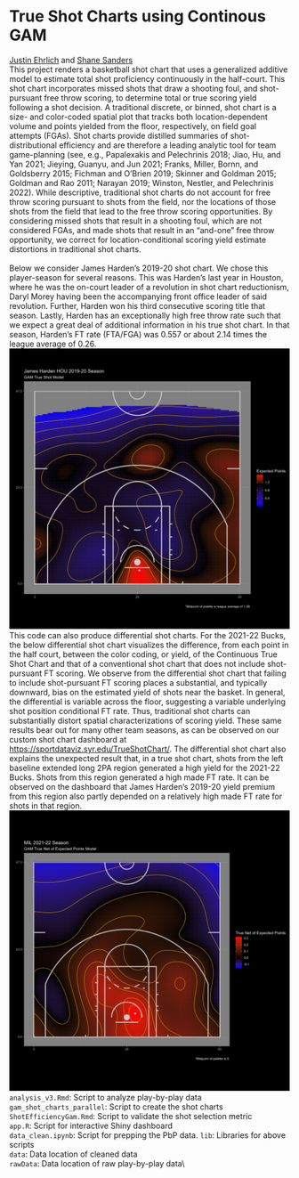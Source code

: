 # True Shot Charts using Continous GAM 
[Justin Ehrlich](https://falk.syr.edu/people/ehrlich-justin/) and [Shane Sanders](https://falk.syr.edu/people/sandersshane/)\
This project renders a basketball shot chart that uses a generalized additive model to estimate total shot proficiency continuously in the half-court. This shot chart incorporates missed shots that draw a shooting foul, and shot-pursuant free throw scoring, to determine total or true scoring yield following a shot decision. A traditional discrete, or binned, shot chart is a size- and color-coded spatial plot that tracks both location-dependent volume and points yielded from the floor, respectively, on field goal attempts (FGAs). Shot charts provide distilled summaries of shot-distributional efficiency and are therefore a leading analytic tool for team game-planning (see, e.g., Papalexakis and Pelechrinis 2018; Jiao, Hu, and Yan 2021; Jieying, Guanyu, and Jun 2021; Franks, Miller, Bornn, and Goldsberry 2015; Fichman and O’Brien 2019; Skinner and Goldman 2015; Goldman and Rao 2011; Narayan 2019; Winston, Nestler, and Pelechrinis 2022). While descriptive, traditional shot charts do not account for free throw scoring pursuant to shots from the field, nor the locations of those shots from the field that lead to the free throw scoring opportunities. By considering missed shots that result in a shooting foul, which are not considered FGAs, and made shots that result in an “and-one” free throw opportunity, we correct for location-conditional scoring yield estimate distortions in traditional shot charts.\
\
Below we consider James Harden’s 2019-20 shot chart. We chose this player-season for several reasons. This was Harden’s last year in Houston, where he was the on-court leader of a revolution in shot chart reductionism, Daryl Morey having been the accompanying front office leader of said revolution. Further, Harden won his third consecutive scoring title that season. Lastly, Harden has an exceptionally high free throw rate such that we expect a great deal of additional information in his true shot chart. In that season, Harden’s FT rate (FTA/FGA) was 0.557 or about 2.14 times the league average of 0.26.\
![2019-20 James Harden True Shot Chart](images/true_HOU_2019-20_James_Harden_Season.png "2019-20 James Harden True Shot Chart")
\
This code can also produce differential shot charts. For the 2021-22 Bucks, the below differential shot chart visualizes the difference, from each point in the half court, between the color coding, or yield, of the Continuous True Shot Chart and that of a conventional shot chart that does not include shot-pursuant FT scoring. We observe from the differential shot chart that failing to include shot-pursuant FT scoring places a substantial, and typically downward, bias on the estimated yield of shots near the basket. In general, the differential is variable across the floor, suggesting a variable underlying shot position conditional FT rate. Thus, traditional shot charts can substantially distort spatial characterizations of scoring yield. These same results bear out for many other team seasons, as can be observed on our custom shot chart dashboard at https://sportdataviz.syr.edu/TrueShotChart/. The differential shot chart also explains the unexpected result that, in a true shot chart, shots from the left baseline extended long 2PA region generated a high yield for the 2021-22 Bucks. Shots from this region generated a high made FT rate. It can be observed on the dashboard that James Harden’s 2019-20 yield premium from this region also partly depended on a relatively high made FT rate for shots in that region.\
![MIL 2021-22 Differential Shot Chart](images/true_over_expected_MIL_2021-22_Season.png "MIL 2021-22 Differential Shot Chart")
\
`analysis_v3.Rmd`: Script to analyze play-by-play data\
`gam_shot_charts_parallel`: Script to create the shot charts\
`ShotEfficiencyGam.Rmd`: Script to validate the shot selection metric\
`app.R`: Script for interactive Shiny dashboard\
`data_clean.ipynb`: Script for prepping the PbP data.
`lib`: Libraries for above scripts\
`data`: Data location of cleaned data\
`rawData`: Data location of raw play-by-play data\
